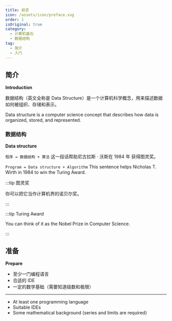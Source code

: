 ```yaml
---
title: 前言
icon: /assets/icon/preface.svg
order: 1
isOriginal: true
category:
  - 计算机基石
  - 数据结构
tag:
  - 简介
  - 入门
---
```


## 简介
**Introduction**

数据结构（英文全称是 Data Structure）是一个计算机科学概念，用来描述数据如何被组织、存储和表示。

Data structure is a computer science concept that describes how data is organized, stored, and represented.

### 数据结构
**Data structure**

`程序 = 数据结构 + 算法` 这一段话帮助尼古拉斯 · 沃斯在 1984 年 获得图灵奖。

`Program = Data structure + Algorithm` This sentence helps Nicholas T. Wirth in 1984 to win the Turing Award.

:::tip 图灵奖

你可以把它当作计算机界的诺贝尔奖。

:::

:::tip Turing Award

You can think of it as the Nobel Prize in Computer Science.

:::

## 准备
**Prepare**

- 至少一门编程语言
- 合适的 IDE
- 一定的数学基础（需要知道级数和极限）

---

- At least one programming language
- Suitable IDEs
- Some mathematical background (series and limits are required)